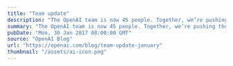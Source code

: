 ```yaml
---
title: "Team update"
description: "The OpenAI team is now 45 people. Together, we’re pushing the frontier of AI capabilities—whether by validating novel ideas, creating new software systems, or deploying machine learning on robots."
summary: "The OpenAI team is now 45 people. Together, we’re pushing the frontier of AI capabilities—whether by validating novel ideas, creating new software systems, or deploying machine learning on robots."
pubDate: "Mon, 30 Jan 2017 08:00:00 GMT"
source: "OpenAI Blog"
url: "https://openai.com/blog/team-update-january"
thumbnail: "/assets/ai-icon.png"
---
```


